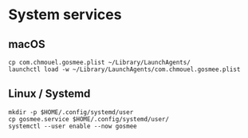# System services

## macOS

```shell
cp com.chmouel.gosmee.plist ~/Library/LaunchAgents/
launchctl load -w ~/Library/LaunchAgents/com.chmouel.gosmee.plist
```

## Linux / Systemd

```shell
mkdir -p $HOME/.config/systemd/user
cp gosmee.service $HOME/.config/systemd/user/
systemctl --user enable --now gosmee
```
